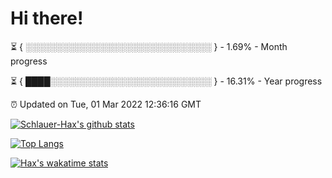 # Hi there!

⏳ { ░░░░░░░░░░░░░░░░░░░░░░░░░░░░░░ } - 1.69% - Month progress

⏳ { ████░░░░░░░░░░░░░░░░░░░░░░░░░░ } - 16.31% - Year progress

⏰ Updated on Tue, 01 Mar 2022 12:36:16 GMT


[![Schlauer-Hax's github stats](https://github-readme-stats.vercel.app/api?username=Schlauer-Hax&show_icons=true&theme=dark&count_private=true)](https://github.com/Schlauer-Hax)


[![Top Langs](https://github-readme-stats.vercel.app/api/top-langs/?username=Schlauer-Hax&layout=compact&theme=dark)](https://github.com/Schlauer-Hax?tab=repositories)


[![Hax's wakatime stats](https://github-readme-stats.vercel.app/api/wakatime?username=Hax&theme=dark)](https://wakatime.com/@Hax)

